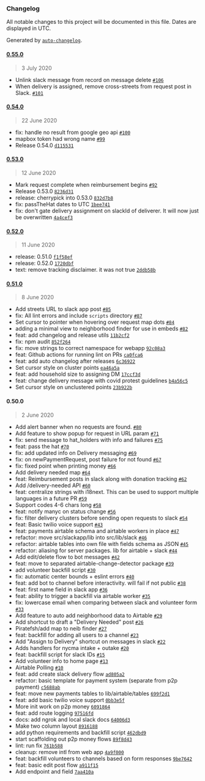 ### Changelog

All notable changes to this project will be documented in this file. Dates are displayed in UTC.

Generated by [`auto-changelog`](https://github.com/CookPete/auto-changelog).

#### [0.55.0](https://github.com/crownheightsaid/mutual-aid-app/compare/0.54.0...0.55.0)

> 3 July 2020

- Unlink slack message from record on message delete [`#106`](https://github.com/crownheightsaid/mutual-aid-app/pull/106)
- When delivery is assigned, remove cross-streets from request post in Slack. [`#101`](https://github.com/crownheightsaid/mutual-aid-app/pull/101)

#### [0.54.0](https://github.com/crownheightsaid/mutual-aid-app/compare/0.53.0...0.54.0)

> 22 June 2020

- fix: handle no result from google geo api [`#100`](https://github.com/crownheightsaid/mutual-aid-app/pull/100)
- mapbox token had wrong name [`#99`](https://github.com/crownheightsaid/mutual-aid-app/pull/99)
- Release 0.54.0 [`d115531`](https://github.com/crownheightsaid/mutual-aid-app/commit/d115531404b5588f9f2357f96c19a1b89992fde8)

#### [0.53.0](https://github.com/crownheightsaid/mutual-aid-app/compare/0.52.0...0.53.0)

> 12 June 2020

- Mark request complete when reimbursement begins [`#92`](https://github.com/crownheightsaid/mutual-aid-app/pull/92)
- Release 0.53.0 [`8236d31`](https://github.com/crownheightsaid/mutual-aid-app/commit/8236d319574ae407eccf82d31a3ff17809d43d3e)
- release: cherrypick into 0.53.0 [`832d7b8`](https://github.com/crownheightsaid/mutual-aid-app/commit/832d7b8729a837d66e73e895294bbc85bf2abb71)
- fix: passTheHat dates to UTC [`1bee741`](https://github.com/crownheightsaid/mutual-aid-app/commit/1bee7413ac98e6e87b238201cf4a2e5fac3debe9)
- fix: don't gate delivery assignment on slackId of deliverer. It will now just be overwritten [`4a4cef3`](https://github.com/crownheightsaid/mutual-aid-app/commit/4a4cef39ce2fd9404934baf7d3b3d00bdb9ab6b6)

#### [0.52.0](https://github.com/crownheightsaid/mutual-aid-app/compare/0.51.0...0.52.0)

> 11 June 2020

- release: 0.51.0 [`f1f58ef`](https://github.com/crownheightsaid/mutual-aid-app/commit/f1f58efd521f4ecaeeb783260ac8f29c16171441)
- release: 0.52.0 [`1720dbf`](https://github.com/crownheightsaid/mutual-aid-app/commit/1720dbfaf5ebfa2c961d80b66a6dd69c48e60c6d)
- text: remove tracking disclaimer. it was not true [`2ddb58b`](https://github.com/crownheightsaid/mutual-aid-app/commit/2ddb58b59b6b28f511b0d5c76564598dd6ea173e)

#### [0.51.0](https://github.com/crownheightsaid/mutual-aid-app/compare/0.50.0...0.51.0)

> 8 June 2020

- Add streets URL to slack app post [`#85`](https://github.com/crownheightsaid/mutual-aid-app/pull/85)
- fix: All lint errors and include `scripts` directory [`#87`](https://github.com/crownheightsaid/mutual-aid-app/pull/87)
- Set cursor to pointer when hovering over request map dots [`#84`](https://github.com/crownheightsaid/mutual-aid-app/pull/84)
- adding a minimal view to neighborhood finder for use in embeds [`#82`](https://github.com/crownheightsaid/mutual-aid-app/pull/82)
- feat: add changelog and release utils [`11b2cf2`](https://github.com/crownheightsaid/mutual-aid-app/commit/11b2cf2b1913d250909eeebc16b70a42f8cd2495)
- fix: npm audit [`852f264`](https://github.com/crownheightsaid/mutual-aid-app/commit/852f264db1a52de9fe49768111f564441d47e229)
- fix: move strings to correct namespace for webapp [`92c08a3`](https://github.com/crownheightsaid/mutual-aid-app/commit/92c08a360fc005e30a094b93933f3cf014df8935)
- feat: Github actions for running lint on PRs [`ca0fca6`](https://github.com/crownheightsaid/mutual-aid-app/commit/ca0fca6ca3ff8a8915cfa70ca5c2940375b2c9a9)
- feat: add auto changelog after releases [`6c36922`](https://github.com/crownheightsaid/mutual-aid-app/commit/6c36922b8cbd0c70ae36a7447ccaeb5c61ab4beb)
- Set cursor style on cluster points [`ea46a5a`](https://github.com/crownheightsaid/mutual-aid-app/commit/ea46a5a8005f223de8663da7cda386e9837ef842)
- feat: add household size to assigning DM [`17ccf3d`](https://github.com/crownheightsaid/mutual-aid-app/commit/17ccf3d16e39930bea7d80f79aa7ef5d7caf9128)
- feat: change delivery message with covid protest guidelines [`b4a56c5`](https://github.com/crownheightsaid/mutual-aid-app/commit/b4a56c576bd47ea6e6996598148c5889b8c908ce)
- Set cursor style on unclustered points [`23b922b`](https://github.com/crownheightsaid/mutual-aid-app/commit/23b922b54dccf4b02626dfec5572c90cf65a0a33)

#### 0.50.0

> 2 June 2020

- Add alert banner when no requests are found. [`#80`](https://github.com/crownheightsaid/mutual-aid-app/pull/80)
- Add feature to show popup for request in URL param [`#71`](https://github.com/crownheightsaid/mutual-aid-app/pull/71)
- fix: send message to hat_holders with info and failures [`#75`](https://github.com/crownheightsaid/mutual-aid-app/pull/75)
- feat: pass the hat [`#70`](https://github.com/crownheightsaid/mutual-aid-app/pull/70)
- fix: add updated info on Delivery messaging [`#69`](https://github.com/crownheightsaid/mutual-aid-app/pull/69)
- fix: on newPaymentRequest, post failure for not found [`#67`](https://github.com/crownheightsaid/mutual-aid-app/pull/67)
- fix: fixed point when printing money [`#66`](https://github.com/crownheightsaid/mutual-aid-app/pull/66)
- Add delivery needed map [`#64`](https://github.com/crownheightsaid/mutual-aid-app/pull/64)
- feat: Reimbursement posts in slack along with donation tracking [`#62`](https://github.com/crownheightsaid/mutual-aid-app/pull/62)
- Add /delivery-needed API [`#60`](https://github.com/crownheightsaid/mutual-aid-app/pull/60)
- feat: centralize strings with i18next. This can be used to support multiple languages in a future PR [`#59`](https://github.com/crownheightsaid/mutual-aid-app/pull/59)
- Support codes 4-6 chars long [`#58`](https://github.com/crownheightsaid/mutual-aid-app/pull/58)
- feat: notify manyc on status change [`#56`](https://github.com/crownheightsaid/mutual-aid-app/pull/56)
- fix: filter delivery clusters before sending open requests to slack [`#54`](https://github.com/crownheightsaid/mutual-aid-app/pull/54)
- feat: Basic twilio voice support [`#43`](https://github.com/crownheightsaid/mutual-aid-app/pull/43)
- feat: payments airtable schema and airtable workers in place [`#47`](https://github.com/crownheightsaid/mutual-aid-app/pull/47)
- refactor: move src/slackapp/lib into src/lib/slack [`#46`](https://github.com/crownheightsaid/mutual-aid-app/pull/46)
- refactor: airtable tables into own file with fields schema as JSON [`#45`](https://github.com/crownheightsaid/mutual-aid-app/pull/45)
- refactor: aliasing for server packages. lib for airtable + slack [`#44`](https://github.com/crownheightsaid/mutual-aid-app/pull/44)
- Add edit/delete flow to bot messages [`#42`](https://github.com/crownheightsaid/mutual-aid-app/pull/42)
- feat: move to separated airtable-change-detector package [`#39`](https://github.com/crownheightsaid/mutual-aid-app/pull/39)
- add volunteer backfill script [`#30`](https://github.com/crownheightsaid/mutual-aid-app/pull/30)
- fix: automatic center bounds + eslint errors [`#40`](https://github.com/crownheightsaid/mutual-aid-app/pull/40)
- feat: add bot to channel before interactivity. will fail if not public [`#38`](https://github.com/crownheightsaid/mutual-aid-app/pull/38)
- feat: first name field in slack app [`#36`](https://github.com/crownheightsaid/mutual-aid-app/pull/36)
- feat: ability to trigger a backfill via airtable worker [`#35`](https://github.com/crownheightsaid/mutual-aid-app/pull/35)
- fix: lowercase email when comparing between slack and volunteer form [`#33`](https://github.com/crownheightsaid/mutual-aid-app/pull/33)
- Add feature to auto add neighborhood data to Airtable [`#29`](https://github.com/crownheightsaid/mutual-aid-app/pull/29)
- Add shortcut to draft a "Delivery Needed" post [`#26`](https://github.com/crownheightsaid/mutual-aid-app/pull/26)
- Piratefsh/add map to neib finder [`#27`](https://github.com/crownheightsaid/mutual-aid-app/pull/27)
- feat: backfill for adding all users to a channel [`#23`](https://github.com/crownheightsaid/mutual-aid-app/pull/23)
- Add "Assign to Delivery" shortcut on messages in slack [`#22`](https://github.com/crownheightsaid/mutual-aid-app/pull/22)
- Adds handlers for nycma intake + outake [`#20`](https://github.com/crownheightsaid/mutual-aid-app/pull/20)
- feat: backfill script for slack IDs [`#15`](https://github.com/crownheightsaid/mutual-aid-app/pull/15)
- Add volunteer info to home page [`#13`](https://github.com/crownheightsaid/mutual-aid-app/pull/13)
- Airtable Polling [`#10`](https://github.com/crownheightsaid/mutual-aid-app/pull/10)
- feat: add create slack delivery flow [`ad805a2`](https://github.com/crownheightsaid/mutual-aid-app/commit/ad805a250188173977ac54914424bd30278a7bdc)
- refactor: basic template for payment system (separate from p2p payment) [`c5688ab`](https://github.com/crownheightsaid/mutual-aid-app/commit/c5688abf4c0d552ccde9179d8ee9e973a40dd44e)
- feat: move new payments tables to lib/airtable/tables [`699f2d1`](https://github.com/crownheightsaid/mutual-aid-app/commit/699f2d14ac2795457d68d100234dc03c655abc12)
- feat: add basic twilio voice support [`0bb3e5f`](https://github.com/crownheightsaid/mutual-aid-app/commit/0bb3e5f3790ec7162be17c233f14a98040549db8)
- More init work on p2p money [`6091864`](https://github.com/crownheightsaid/mutual-aid-app/commit/6091864d89a0a59894783c1b89726ea5cc299fdd)
- feat: add route logging [`97516fd`](https://github.com/crownheightsaid/mutual-aid-app/commit/97516fd5bce27237a069ce84dec04c257daba543)
- docs: add ngrok and local slack docs [`64006d3`](https://github.com/crownheightsaid/mutual-aid-app/commit/64006d36ac7657966a9dae87efd7dd80798a3f59)
- Make two column layout [`8916188`](https://github.com/crownheightsaid/mutual-aid-app/commit/89161889daf17b97e94611c2795866dad061e24c)
- add python requirements and backfill script [`462dbd9`](https://github.com/crownheightsaid/mutual-aid-app/commit/462dbd9c1bff9379af3d5e650c3bba87a7189a18)
- start scaffolding out p2p money flows [`89f8d43`](https://github.com/crownheightsaid/mutual-aid-app/commit/89f8d431499ce821c623fddb5e85b4d6e62ac566)
- lint: run fix [`761b588`](https://github.com/crownheightsaid/mutual-aid-app/commit/761b5882e9d0fe9c7fedc30bfc01506ae9766e2f)
- cleanup: remove intl from web app [`4a9f000`](https://github.com/crownheightsaid/mutual-aid-app/commit/4a9f000098bc0cd1025237f412af697294acfb22)
- feat: backfill volunteers to channels based on form responses [`9be7642`](https://github.com/crownheightsaid/mutual-aid-app/commit/9be7642b2a24c8bd9ead15ecc4e55a1777db1cc3)
- feat: basic edit post flow [`a911f15`](https://github.com/crownheightsaid/mutual-aid-app/commit/a911f15bb99c526c38b97d48791fbaf821bd962f)
- Add endpoint and field [`7aa410a`](https://github.com/crownheightsaid/mutual-aid-app/commit/7aa410aeb6dcf33775cfb0d0be26ef45ae071a7f)
